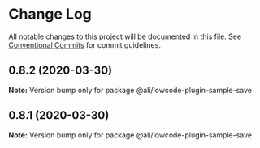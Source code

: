 # Change Log

All notable changes to this project will be documented in this file.
See [Conventional Commits](https://conventionalcommits.org) for commit guidelines.

<a name="0.8.2"></a>
## 0.8.2 (2020-03-30)




**Note:** Version bump only for package @ali/lowcode-plugin-sample-save

<a name="0.8.1"></a>
## 0.8.1 (2020-03-30)




**Note:** Version bump only for package @ali/lowcode-plugin-sample-save
